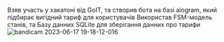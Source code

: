 Взяв участь у хакатоні від GoIT, та створив бота на базі aiogram, який підбирає вигідний тариф для користувачів
Використав FSM-модель станів, та Базу данних SQLite для зберігання данних про тарифи
![bandicam 2023-06-17 19-18-12-016](https://github.com/castromx/GoIT_Lifecell/assets/96194271/c55931ec-17a6-435f-bf88-54ecd339d754)
